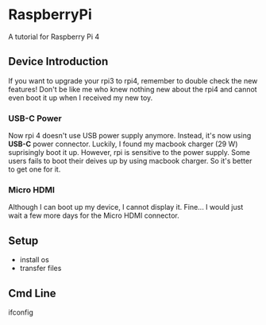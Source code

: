 # RaspberryPi
A tutorial for Raspberry Pi 4

## Device Introduction
If you want to upgrade your rpi3 to rpi4, remember to double check the new features! Don't be like me who knew nothing new about the rpi4 and cannot even boot it up when I received my new toy.

### USB-C Power
Now rpi 4 doesn't use USB power supply anymore. Instead, it's now using **USB-C** power connector. Luckily, I found my macbook charger (29 W) suprisingly boot it up. However, rpi is sensitive to the power supply. Some users fails to boot their deives up by using macbook charger. So it's better to get one for it.

### Micro HDMI
Although I can boot up my device, I cannot display it. Fine... I would just wait a few more days for the Micro HDMI connector.

## Setup
- install os
- transfer files

## Cmd Line
ifconfig

